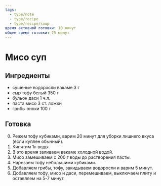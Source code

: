 ```yaml
---
tags:
  - type/note
  - type/recipe
  - type/recipe/soup
время активной готовки: 10 минут
общее время готовки: 25 минут
---
```

# Мисо суп

## Ингредиенты

-  сушеные водоросли вакаме 3 г
- сыр тофу белый 350 г
- бульон даси 1 ч.л.
- паста мисо 3 ст. ложки
- грибы эноки 100 г
## Готовка

0. Режем тофу кубиками, варим 20 минут для уборки лишнего вкуса (если куплен обычный).
1. Кипятим 1л воды.
2. В это время заливаем вакаме холодной водой.
3. Мисо замешиваем с 200 г воды до растворения пасты.
4. Нарезаем тофу небольшими кубиками.
5. Добавляем грибы, тофу, закидываем водоросли и варим 5 минут.
6. Добавляем тофу, мисо и даси, перемешиваем, выключаем плиту и оставляем на 5-7 минут.
